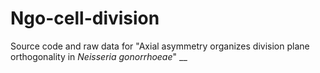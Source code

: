 # Ngo-cell-division
Source code and raw data for "Axial asymmetry organizes division plane orthogonality in _Neisseria gonorrhoeae_" 
__  
